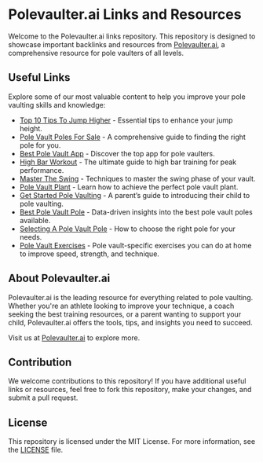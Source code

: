 # Polevaulter.ai Links and Resources

Welcome to the Polevaulter.ai links repository. This repository is designed to showcase important backlinks and resources from [Polevaulter.ai](https://www.polevaulter.ai), a comprehensive resource for pole vaulters of all levels.

## Useful Links

Explore some of our most valuable content to help you improve your pole vaulting skills and knowledge:

- [Top 10 Tips To Jump Higher](https://polevaulter.ai/pole-vault-learning/top-10-pole-vault-tips-to-jump-higher-2682449e) - Essential tips to enhance your jump height.
- [Pole Vault Poles For Sale](https://polevaulter.ai/pole-vault-poles/pole-vault-poles-for-sale-a-comprehensive-guide/) - A comprehensive guide to finding the right pole for you.
- [Best Pole Vault App](https://polevaulter.ai/news/best-pole-vault-app) - Discover the top app for pole vaulters.
- [High Bar Workout](https://polevaulter.ai/training/the-ultimate-pole-vault-workout-high-bar-training-guide-for-peak-performance) - The ultimate guide to high bar training for peak performance.
- [Master The Swing](https://polevaulter.ai/technique/mastering-the-pole-vault-swing-from-takeoff-to-inversion) - Techniques to master the swing phase of your vault.
- [Pole Vault Plant](https://polevaulter.ai/technique/the-pole-vault-plant-planting-under-and-achieving-the-optimal-takeoff) - Learn how to achieve the perfect pole vault plant.
- [Get Started Pole Vaulting](https://polevaulter.ai/learning/getting-your-child-started-in-pole-vaulting-a-parents-guide) - A parent’s guide to introducing their child to pole vaulting.
- [Best Pole Vault Pole](https://polevaulter.ai/poles/best-pole-vault-pole-lets-look-at-the-data) - Data-driven insights into the best pole vault poles available.
- [Selecting A Pole Vault Pole](https://polevaulter.ai/poles/a-comprehensive-guide-to-selecting-a-pole-vault-pole) - How to choose the right pole for your needs.
- [Pole Vault Exercises](https://polevaulter.ai/training/10-pole-vault-exercises-you-can-do-at-home-speed-strength-and-pole-vault-specific-drills) - Pole vault-specific exercises you can do at home to improve speed, strength, and technique.

## About Polevaulter.ai

Polevaulter.ai is the leading resource for everything related to pole vaulting. Whether you're an athlete looking to improve your technique, a coach seeking the best training resources, or a parent wanting to support your child, Polevaulter.ai offers the tools, tips, and insights you need to succeed.

Visit us at [Polevaulter.ai](https://www.polevaulter.ai) to explore more.

## Contribution

We welcome contributions to this repository! If you have additional useful links or resources, feel free to fork this repository, make your changes, and submit a pull request.

## License

This repository is licensed under the MIT License. For more information, see the [LICENSE](LICENSE) file.
